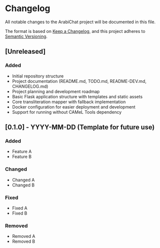 # Changelog

All notable changes to the ArabiChat project will be documented in this file.

The format is based on [Keep a Changelog](https://keepachangelog.com/en/1.0.0/),
and this project adheres to [Semantic Versioning](https://semver.org/spec/v2.0.0.html).

## [Unreleased]

### Added
- Initial repository structure
- Project documentation (README.md, TODO.md, README-DEV.md, CHANGELOG.md)
- Project planning and development roadmap
- Basic Flask application structure with templates and static assets
- Core transliteration mapper with fallback implementation
- Docker configuration for easier deployment and development
- Support for running without CAMeL Tools dependency

## [0.1.0] - YYYY-MM-DD (Template for future use)

### Added
- Feature A
- Feature B

### Changed
- Changed A
- Changed B

### Fixed
- Fixed A
- Fixed B

### Removed
- Removed A
- Removed B
